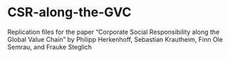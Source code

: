 # CSR-along-the-GVC
Replication files for the paper “Corporate Social Responsibility along the Global Value Chain” by Philipp Herkenhoff, Sebastian Krautheim, Finn Ole Semrau, and Frauke Steglich
